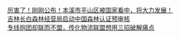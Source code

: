   
[厉害了！刚刚公布！本溪市平山区被国家看中，将大力发展！](http://www.dianyue.me/archives/467/o5l50e2do2vh3koz/)  
[吉林长白森林经营局启动中国森林认证预审核](http://www.dianyue.me/archives/124/jvin5fuzbatqzlkr/)  
[专线抱团却联而不盟，传化物流联盟想用三招破解痛点](http://www.dianyue.me/archives/903/jpmqpdz865t6y9z6/)
